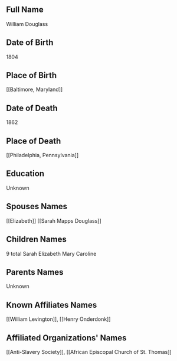 ## Full Name
William Douglass

## Date of Birth
1804

## Place of Birth
[[Baltimore, Maryland]]

## Date of Death
1862

## Place of Death
[[Philadelphia, Pennsylvania]]

## Education
Unknown

## Spouses Names
[[Elizabeth]]
[[Sarah Mapps Douglass]]

## Children Names
9 total
Sarah
Elizabeth
Mary
Caroline

## Parents Names
Unknown

## Known Affiliates Names
[[William Levington]], [[Henry Onderdonk]]

## Affiliated Organizations' Names
[[Anti-Slavery Society]], [[African Episcopal Church of St. Thomas]]

